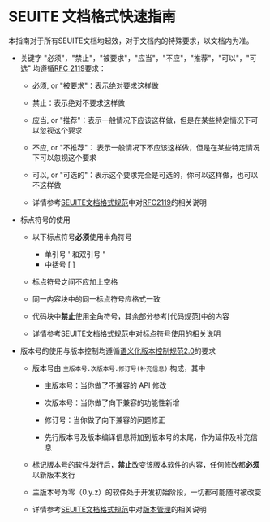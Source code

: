 # SEUITE 文档格式快速指南

本指南对于所有SEUITE文档均起效，对于文档内的特殊要求，以文档内为准。

- 关键字 "必须"，"禁止"，"被要求"，"应当"，"不应"，"推荐"，"可以"，"可选" 均遵循[RFC 2119](http://tools.ietf.org/html/rfc2119)要求：

    - 必须, or "被要求"：表示绝对要求这样做

    - 禁止：表示绝对不要求这样做

    - 应当, or "推荐"：表示一般情况下应该这样做，但是在某些特定情况下可以忽视这个要求

    - 不应, or "不推荐"： 表示一般情况下不应该这样做，但是在某些特定情况下可以忽视这个要求
    
    - 可以, or "可选的"：表示这个要求完全是可选的，你可以这样做，也可以不这样做

    - 详情参考[SEUITE文档格式规范](https://docs.seu.services/#/Reference/SEUITEDocReference#)中对[RFC2119](https://docs.seu.services/#/Reference/SEUITEDocReference#SEUITE中对RFC2119使用的解释)的相关说明

- 标点符号的使用

    - 以下标点符号**必须**使用半角符号
        - 单引号 ' 和双引号 "
        - 中括号 [ ]

    - 标点符号之间不应加上空格

    - 同一内容块中的同一标点符号应格式一致

    - 代码块中**禁止**使用全角符号，其余部分参考[代码规范]中的内容

    - 详情参考[SEUITE文档格式规范](https://docs.seu.services/#/Reference/SEUITEDocReference#)中对[标点符号使用](https://docs.seu.services/#/Reference/SEUITEDocReference#标点符号的使用)的相关说明

- 版本号的使用与版本控制均遵循[语义化版本控制规范2.0](/Reference/SemVerReference)的要求
    - 版本号由 `主版本号.次版本号.修订号(补充信息)` 构成，其中

        - 主版本号：当你做了不兼容的 API 修改

        - 次版本号：当你做了向下兼容的功能性新增

        - 修订号：当你做了向下兼容的问题修正

        - 先行版本号及版本编译信息将加到版本号的末尾，作为延伸及补充信息

    - 标记版本号的软件发行后，**禁止**改变该版本软件的内容，任何修改都**必须**以新版本发行

    - 主版本号为零（0.y.z）的软件处于开发初始阶段，一切都可能随时被改变

    - 详情参考[SEUITE文档格式规范](https://docs.seu.services/#/Reference/SEUITEDocReference#)中对[版本管理](https://docs.seu.services/#/Reference/SEUITEDocReference#版本管理)的相关说明